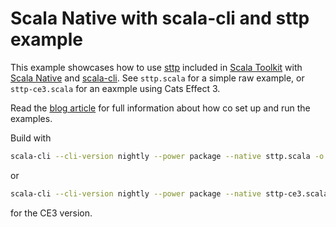 # Scala Native with scala-cli and sttp example

This example showcases how to use [sttp](https://sttp.softwaremill.com/en/stable/) included in [Scala Toolkit](https://docs.scala-lang.org/toolkit/introduction.html) with [Scala Native](https://github.com/scala-native/scala-native) and [scala-cli](https://scala-cli.virtuslab.org/).
See `sttp.scala` for a simple raw example, or `sttp-ce3.scala` for an eaxmple using Cats Effect 3.

Read the [blog article](https://softwaremill.com) for full information about how co set up and run the examples.

Build with

```sh
scala-cli --cli-version nightly --power package --native sttp.scala -o sttp-curl -f
```

or

```sh
scala-cli --cli-version nightly --power package --native sttp-ce3.scala -o sttp-ce3 -f
```

for the CE3 version.
